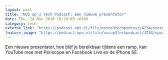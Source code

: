 ```yaml
---
layout: post
title: "NOS op 3 Tech Podcast: een nieuwe presentator"
date: Thu, 24 Mar 2016 16:18:09 +0100
category: tech
externe_link: "https://podcast.npo.nl/file/nosop3techpodcast/4234/nporadio1_nosop3techpodcast_20160324_nos-op-3-tech-podcast-een-nieuwe-presentator.mp3"
feature_image: "https://podcast.npo.nl/file/nosop3techpodcast/4234/nporadio1_nosop3techpodcast_20160324_nos-op-3-tech-podcast-een-nieuwe-presentator.mp3"
---
```


Een nieuwe presentator, hoe blijf je bereikbaar tijdens een ramp, kan YouTube mee met Periscope en Facebook Live en de iPhone SE.<img src="http://feeds.feedburner.com/~r/nosop3-tech-podcast/~4/Fu6_XgKCxuM" height="1" width="1" alt=""/>

